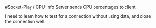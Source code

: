 #Socket-Play / CPU-Info
Server sends CPU percentages to client

I need to learn how to test for a connection without using data, and close the connection well.